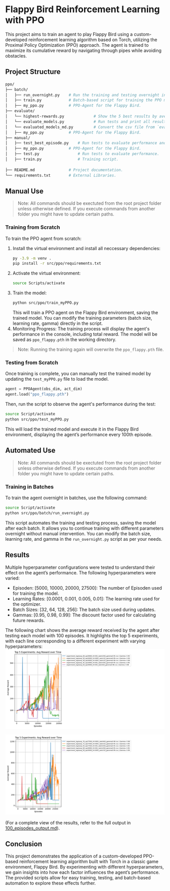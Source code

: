 # Flappy Bird Reinforcement Learning with PPO

This project aims to train an agent to play Flappy Bird using a custom-developed reinforcement learning algorithm based on Torch, utilizing the Proximal Policy Optimization (PPO) approach. The agent is trained to maximize its cumulative reward by navigating through pipes while avoiding obstacles.


## Project Structure
```sh
ppo/
├── batch/
│   ├── run_overnight.py    # Run the training and testing overnight in batches.
│   ├── train.py            # Batch-based script for training the PPO model.
│   ├── my_ppo.py           # PPO-Agent for the Flappy Bird.
├── evaluate/
│   └── highest-rewards.py             # Show the 5 best results by average values.
│   └── evaluate_models.py             # Run tests and print all results into a csv file
│   └── evaluated_models_md.py         # Convert the csv file from `evaluate_models.py` into markdown compatible table.
│   ├── my_ppo.py           # PPO-Agent for the Flappy Bird.
├── manual/
│   ├── test_best_episode.py    # Run tests to evaluate performance and visualize the best game at the end. 
│   ├── my_ppo.py           # PPO-Agent for the Flappy Bird.
│   ├── test.py                 # Run tests to evaluate performance.
│   ├── train.py                # Training script.

├── README.md               # Project documentation.
└── requirements.txt        # External Libraries.
```

## Manual Use

> Note: All commands should be exectuted from the root project folder unless otherwise defined. If you execute commands from another folder you might have to update certain paths.

### Training from Scratch
To train the PPO agent from scratch:
1. Install the virtual environment and install all neccessary dependencies:
   ```sh
   py -3.9 -m venv .
   pip install -r src/ppo/requirements.txt
   ```
2. Activate the virtual environment:
   ```sh
   source Scripts/activate
   ```
3. Train the model:
   ```sh
   python src/ppo/train_myPPO.py
   ```
   This will train a PPO agent on the Flappy Bird environment, saving the trained model. You can modify the training parameters (batch size, learning rate, gamma) directly in the script.
4. Monitoring Progress:
   The training process will display the agent's performance in the console, including total reward. The model will be saved as `ppo_flappy.pth` in the working directory.

> Note: Running the training again will overwrite the `ppo_flappy.pth` file.

### Testing from Scratch
Once training is complete, you can manually test the trained model by updating the `test_myPPO.py` file to load the model. 
```python
agent = PPOAgent(obs_dim, act_dim)
agent.load("ppo_flappy.pth")
```
Then, run the script to observe the agent's performance during the test:
```sh
source Script/activate
python src/ppo/test_myPPO.py
```
This will load the trained model and execute it in the Flappy Bird environment, displaying the agent’s performance every 100th episode.

## Automated Use
> Note: All commands should be exectuted from the root project folder unless otherwise defined. If you execute commands from another folder you might have to update certain paths.

### Training in Batches
To train the agent overnight in batches, use the following command:
   ```sh
   source Script/activate
   python src/ppo/batch/run_overnight.py
   ```
This script automates the training and testing process, saving the model after each batch. It allows you to continue training with different parameters overnight without manual intervention. You can modify the batch size, learning rate, and gamma in the `run_overnight.py` script as per your needs.

## Results
Multiple hyperparameter configurations were tested to understand their effect on the agent’s performance. The following hyperparameters were varied:
- Episoden: [5000, 10000, 20000, 27500]: The number of Episoden used for training the model.
- Learning Rates: [0.0001, 0.001, 0.005, 0.01]: The learning rate used for the optimizer.
- Batch Sizes: [32, 64, 128, 256]: The batch size used during updates.
- Gammas: [0.95, 0.98, 0.99]: The discount factor used for calculating future rewards.

The following chart shows the average reward received by the agent after testing each model with 100 episodes. It highlights the top 5 experiments, with each line corresponding to a different experiment with varying hyperparameters:
![top5-rewards-overview](../../assets/imgs/ppo-highest-rewards.png)

![top5-rewards-overview](../../assets/imgs/ppo-highest-rewards_2.png)



(For a complete view of the results, refer to the full output in [100_episodes_output.md](./results/100_episodes_output.md)).

## Conclusion
This project demonstrates the application of a custom-developed PPO-based reinforcement learning algorithm built with Torch in a classic game environment, Flappy Bird. By experimenting with different hyperparameters, we gain insights into how each factor influences the agent’s performance. The provided scripts allow for easy training, testing, and batch-based automation to explore these effects further.